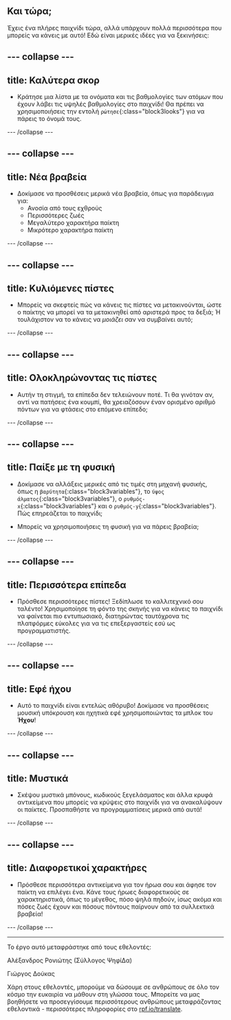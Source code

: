 ## Και τώρα;

Έχεις ένα πλήρες παιχνίδι τώρα, αλλά υπάρχουν πολλά περισσότερα που μπορείς να κάνεις με αυτό! Εδώ είναι μερικές ιδέες για να ξεκινήσεις:

--- collapse ---
---
title: Καλύτερα σκορ
---

+ Κράτησε μια λίστα με τα ονόματα και τις βαθμολογίες των ατόμων που έχουν λάβει τις υψηλές βαθμολογίες στο παιχνίδι! Θα πρέπει να χρησιμοποιήσεις την εντολή `ρώτησε`{:class="block3looks"} για να πάρεις το όνομά τους.

--- /collapse ---

--- collapse ---
---
title: Νέα βραβεία
---

+ Δοκίμασε να προσθέσεις μερικά νέα βραβεία, όπως για παράδειγμα για: 
  + Ανοσία από τους εχθρούς
  + Περισσότερες ζωές
  + Μεγαλύτερο χαρακτήρα παίκτη
  + Μικρότερο χαρακτήρα παίκτη

--- /collapse ---

--- collapse ---
---
title: Κυλιόμενες πίστες
---

+ Μπορείς να σκεφτείς πώς να κάνεις τις πίστες να μετακινούνται, ώστε ο παίκτης να μπορεί να τα μετακινηθεί από αριστερά προς τα δεξιά; Ή τουλάχιστον να το κάνεις να *μοιάζει* σαν να συμβαίνει αυτό;

--- /collapse ---

--- collapse ---
---
title: Ολοκληρώνοντας τις πίστες
---

+ Αυτήν τη στιγμή, τα επίπεδα δεν τελειώνουν ποτέ. Τι θα γινόταν αν, αντί να πατήσεις ένα κουμπί, θα χρειαζόσουν έναν ορισμένο αριθμό πόντων για να φτάσεις στο επόμενο επίπεδο;

--- /collapse ---

--- collapse ---
---
title: Παίξε με τη φυσική
---

+ Δοκίμασε να αλλάξεις μερικές από τις τιμές στη μηχανή φυσικής, όπως η `βαρύτητα`{:class="block3variables"}, το `ύψος άλματος`{:class="block3variables"}, ο `ρυθμός-x`{:class="block3variables"} και ο `ρυθμός-y`{:class="block3variables"}. Πώς επηρεάζεται το παιχνίδι;

+ Μπορείς να χρησιμοποιήσεις τη φυσική για να πάρεις βραβεία;

--- /collapse ---

--- collapse ---
---
title: Περισσότερα επίπεδα
---

+ Πρόσθεσε περισσότερες πίστες! Ξεδίπλωσε το καλλιτεχνικό σου ταλέντο! Χρησιμοποίησε τη φόντο της σκηνής για να κάνεις το παιχνίδι να φαίνεται πιο εντυπωσιακό, διατηρώντας ταυτόχρονα τις πλατφόρμες εύκολες για να τις επεξεργαστείς εσύ ως προγραμματιστής.

--- /collapse ---

--- collapse ---
---
title: Εφέ ήχου
---

+ Αυτό το παιχνίδι είναι εντελώς αθόρυβο! Δοκίμασε να προσθέσεις μουσική υπόκρουση και ηχητικά εφέ χρησιμοποιώντας τα μπλοκ του **Ήχου**!

--- /collapse ---

--- collapse ---
---
title: Μυστικά
---

+ Σκέψου μυστικά μπόνους, κωδικούς ξεγελάσματος και άλλα κρυφά αντικείμενα που μπορείς να κρύψεις στο παιχνίδι για να ανακαλύψουν οι παίκτες. Προσπαθήστε να προγραμματίσεις μερικά από αυτά!

--- /collapse ---

--- collapse ---
---
title: Διαφορετικοί χαρακτήρες
---

+ Πρόσθεσε περισσότερα αντικείμενα για τον ήρωα σου και άφησε τον παίκτη να επιλέγει ένα. Κάνε τους ήρωες διαφορετικούς σε χαρακτηριστικά, όπως το μέγεθος, πόσο ψηλά πηδούν, ίσως ακόμα και πόσες ζωές έχουν και πόσους πόντους παίρνουν από τα συλλεκτικά βραβεία! 

--- /collapse ---


***
Το έργο αυτό μεταφράστηκε από τους εθελοντές:

Αλέξανδρος Ρονιώτης (Σύλλογος ΨηφίΔα)

Γιώργος Δούκας

Χάρη στους εθελοντές, μπορούμε να δώσουμε σε ανθρώπους σε όλο τον κόσμο την ευκαιρία να μάθουν στη γλώσσα τους. Μπορείτε να μας βοηθήσετε να προσεγγίσουμε περισσότερους ανθρώπους μεταφράζοντας εθελοντικά - περισσότερες πληροφορίες στο [rpf.io/translate](https://rpf.io/translate).